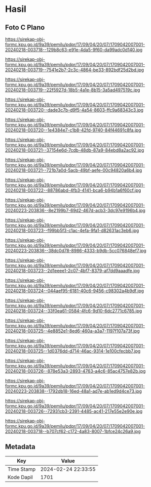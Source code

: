 # Hasil

## Foto C Plano

https://sirekap-obj-formc.kpu.go.id/9a39/pemilu/pdpr/17/09/04/20/07/1709042007001-20240218-003718--129b8c63-e91e-4da5-9f60-da99adc0d140.jpg

https://sirekap-obj-formc.kpu.go.id/9a39/pemilu/pdpr/17/09/04/20/07/1709042007001-20240218-003719--7541e2b7-2c3c-4864-be33-892bdf25d2bd.jpg

https://sirekap-obj-formc.kpu.go.id/9a39/pemilu/pdpr/17/09/04/20/07/1709042007001-20240218-003719--22f5927d-18b5-4a1e-8b15-3a5ad497519c.jpg

https://sirekap-obj-formc.kpu.go.id/9a39/pemilu/pdpr/17/09/04/20/07/1709042007001-20240218-003720--dade3c7b-d9f5-4a54-8603-ffc9a68343c3.jpg

https://sirekap-obj-formc.kpu.go.id/9a39/pemilu/pdpr/17/09/04/20/07/1709042007001-20240218-003720--1e4384e7-c1b8-42fd-9740-84f44691c8fa.jpg

https://sirekap-obj-formc.kpu.go.id/9a39/pemilu/pdpr/17/09/04/20/07/1709042007001-20240218-003721--37154e6d-7cdb-48db-87a9-84ebd8a2ac92.jpg

https://sirekap-obj-formc.kpu.go.id/9a39/pemilu/pdpr/17/09/04/20/07/1709042007001-20240218-003721--721b7a0d-5acb-49bf-aefe-00c94820a6b4.jpg

https://sirekap-obj-formc.kpu.go.id/9a39/pemilu/pdpr/17/09/04/20/07/1709042007001-20240218-003722--88786abd-4fb3-4141-bca6-b94b1a6f60cf.jpg

https://sirekap-obj-formc.kpu.go.id/9a39/pemilu/pdpr/17/09/04/20/07/1709042007001-20240223-203836--8e2199b7-69d2-467d-acb3-3dc97e9196b4.jpg

https://sirekap-obj-formc.kpu.go.id/9a39/pemilu/pdpr/17/09/04/20/07/1709042007001-20240218-003723--f99bb5f3-c1ac-4efa-9fa1-d82631ac3eb6.jpg

https://sirekap-obj-formc.kpu.go.id/9a39/pemilu/pdpr/17/09/04/20/07/1709042007001-20240223-203836--38dc0d78-8986-4333-b9db-5cc076848ef7.jpg

https://sirekap-obj-formc.kpu.go.id/9a39/pemilu/pdpr/17/09/04/20/07/1709042007001-20240218-003723--2d1eeee1-2c07-4bf7-8379-af7dd9aaadfe.jpg

https://sirekap-obj-formc.kpu.go.id/9a39/pemilu/pdpr/17/09/04/20/07/1709042007001-20240218-003724--044aef95-6181-40c6-9456-c98302a4b9df.jpg

https://sirekap-obj-formc.kpu.go.id/9a39/pemilu/pdpr/17/09/04/20/07/1709042007001-20240218-003724--33f0ea61-0584-4fc6-9d10-6dc2771c6785.jpg

https://sirekap-obj-formc.kpu.go.id/9a39/pemilu/pdpr/17/09/04/20/07/1709042007001-20240218-003725--4e8852e1-8ed6-460a-a3a7-1197f107a73f.jpg

https://sirekap-obj-formc.kpu.go.id/9a39/pemilu/pdpr/17/09/04/20/07/1709042007001-20240218-003725--1d0376dd-d714-46ac-9314-1e100cfecbb7.jpg

https://sirekap-obj-formc.kpu.go.id/9a39/pemilu/pdpr/17/09/04/20/07/1709042007001-20240218-003726--878e53a3-2893-4763-a4c6-85ac4757e82b.jpg

https://sirekap-obj-formc.kpu.go.id/9a39/pemilu/pdpr/17/09/04/20/07/1709042007001-20240223-203838--1792db18-16ed-48a1-ad7e-ab1ed9d4ce73.jpg

https://sirekap-obj-formc.kpu.go.id/9a39/pemilu/pdpr/17/09/04/20/07/1709042007001-20240218-003726--72931cb3-2391-4485-ac41-217e55e2e90e.jpg

https://sirekap-obj-formc.kpu.go.id/9a39/pemilu/pdpr/17/09/04/20/07/1709042007001-20240218-003718--b707cf62-c172-4a83-8007-1bfce24c26a9.jpg


## Metadata

| Key        | Value               |
| ---------- | ------------------- |
| Time Stamp | 2024-02-24 22:33:55 |
| Kode Dapil | 1701                |



